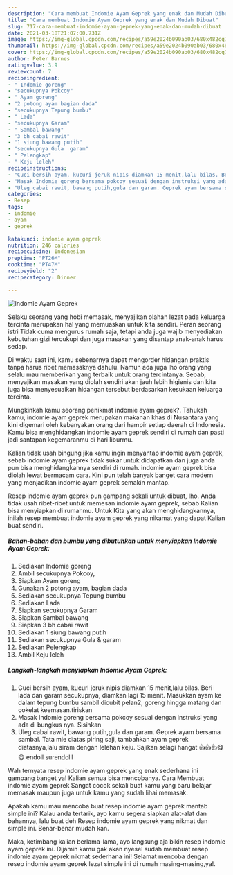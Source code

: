 ```yaml
---
description: "Cara membuat Indomie Ayam Geprek yang enak dan Mudah Dibuat"
title: "Cara membuat Indomie Ayam Geprek yang enak dan Mudah Dibuat"
slug: 717-cara-membuat-indomie-ayam-geprek-yang-enak-dan-mudah-dibuat
date: 2021-03-18T21:07:00.731Z
image: https://img-global.cpcdn.com/recipes/a59e2024b090ab03/680x482cq70/indomie-ayam-geprek-foto-resep-utama.jpg
thumbnail: https://img-global.cpcdn.com/recipes/a59e2024b090ab03/680x482cq70/indomie-ayam-geprek-foto-resep-utama.jpg
cover: https://img-global.cpcdn.com/recipes/a59e2024b090ab03/680x482cq70/indomie-ayam-geprek-foto-resep-utama.jpg
author: Peter Barnes
ratingvalue: 3.9
reviewcount: 7
recipeingredient:
- " Indomie goreng"
- "secukupnya Pokcoy"
- " Ayam goreng"
- "2 potong ayam bagian dada"
- "secukupnya Tepung bumbu"
- " Lada"
- "secukupnya Garam"
- " Sambal bawang"
- "3 bh cabai rawit"
- "1 siung bawang putih"
- "secukupnya Gula  garam"
- " Pelengkap"
- " Keju leleh"
recipeinstructions:
- "Cuci bersih ayam, kucuri jeruk nipis diamkan 15 menit,lalu bilas. Beri lada dan garam secukupnya, diamkan lagi 15 menit. Masukkan ayam ke dalam tepung bumbu sambil dicubit pelan2, goreng hingga matang dan cokelat keemasan.tiriskan"
- "Masak Indomie goreng bersama pokcoy sesuai dengan instruksi yang ada di bungkus nya. Sisihkan"
- "Uleg cabai rawit, bawang putih,gula dan garam. Geprek ayam bersama sambal. Tata mie diatas piring saji, tambahkan ayam geprek diatasnya,lalu siram dengan lelehan keju. Sajikan selagi hangat 👍👍👍😋😋 endoll surendolll"
categories:
- Resep
tags:
- indomie
- ayam
- geprek

katakunci: indomie ayam geprek 
nutrition: 246 calories
recipecuisine: Indonesian
preptime: "PT26M"
cooktime: "PT47M"
recipeyield: "2"
recipecategory: Dinner

---
```



![Indomie Ayam Geprek](https://img-global.cpcdn.com/recipes/a59e2024b090ab03/680x482cq70/indomie-ayam-geprek-foto-resep-utama.jpg)

Selaku seorang yang hobi memasak, menyajikan olahan lezat pada keluarga tercinta merupakan hal yang memuaskan untuk kita sendiri. Peran seorang istri Tidak cuma mengurus rumah saja, tetapi anda juga wajib menyediakan kebutuhan gizi tercukupi dan juga masakan yang disantap anak-anak harus sedap.

Di waktu  saat ini, kamu sebenarnya dapat mengorder hidangan praktis tanpa harus ribet memasaknya dahulu. Namun ada juga lho orang yang selalu mau memberikan yang terbaik untuk orang tercintanya. Sebab, menyajikan masakan yang diolah sendiri akan jauh lebih higienis dan kita juga bisa menyesuaikan hidangan tersebut berdasarkan kesukaan keluarga tercinta. 



Mungkinkah kamu seorang penikmat indomie ayam geprek?. Tahukah kamu, indomie ayam geprek merupakan makanan khas di Nusantara yang kini digemari oleh kebanyakan orang dari hampir setiap daerah di Indonesia. Kamu bisa menghidangkan indomie ayam geprek sendiri di rumah dan pasti jadi santapan kegemaranmu di hari liburmu.

Kalian tidak usah bingung jika kamu ingin menyantap indomie ayam geprek, sebab indomie ayam geprek tidak sukar untuk didapatkan dan juga anda pun bisa menghidangkannya sendiri di rumah. indomie ayam geprek bisa diolah lewat bermacam cara. Kini pun telah banyak banget cara modern yang menjadikan indomie ayam geprek semakin mantap.

Resep indomie ayam geprek pun gampang sekali untuk dibuat, lho. Anda tidak usah ribet-ribet untuk memesan indomie ayam geprek, sebab Kalian bisa menyiapkan di rumahmu. Untuk Kita yang akan menghidangkannya, inilah resep membuat indomie ayam geprek yang nikamat yang dapat Kalian buat sendiri.

<!--inarticleads1-->

##### Bahan-bahan dan bumbu yang dibutuhkan untuk menyiapkan Indomie Ayam Geprek:

1. Sediakan  Indomie goreng
1. Ambil secukupnya Pokcoy,
1. Siapkan  Ayam goreng
1. Gunakan 2 potong ayam, bagian dada
1. Sediakan secukupnya Tepung bumbu
1. Sediakan  Lada
1. Siapkan secukupnya Garam
1. Siapkan  Sambal bawang
1. Siapkan 3 bh cabai rawit
1. Sediakan 1 siung bawang putih
1. Sediakan secukupnya Gula &amp; garam
1. Sediakan  Pelengkap
1. Ambil  Keju leleh




<!--inarticleads2-->

##### Langkah-langkah menyiapkan Indomie Ayam Geprek:

1. Cuci bersih ayam, kucuri jeruk nipis diamkan 15 menit,lalu bilas. Beri lada dan garam secukupnya, diamkan lagi 15 menit. Masukkan ayam ke dalam tepung bumbu sambil dicubit pelan2, goreng hingga matang dan cokelat keemasan.tiriskan
1. Masak Indomie goreng bersama pokcoy sesuai dengan instruksi yang ada di bungkus nya. Sisihkan
1. Uleg cabai rawit, bawang putih,gula dan garam. Geprek ayam bersama sambal. Tata mie diatas piring saji, tambahkan ayam geprek diatasnya,lalu siram dengan lelehan keju. Sajikan selagi hangat 👍👍👍😋😋 endoll surendolll




Wah ternyata resep indomie ayam geprek yang enak sederhana ini gampang banget ya! Kalian semua bisa mencobanya. Cara Membuat indomie ayam geprek Sangat cocok sekali buat kamu yang baru belajar memasak maupun juga untuk kamu yang sudah lihai memasak.

Apakah kamu mau mencoba buat resep indomie ayam geprek mantab simple ini? Kalau anda tertarik, ayo kamu segera siapkan alat-alat dan bahannya, lalu buat deh Resep indomie ayam geprek yang nikmat dan simple ini. Benar-benar mudah kan. 

Maka, ketimbang kalian berlama-lama, ayo langsung aja bikin resep indomie ayam geprek ini. Dijamin kamu gak akan nyesel sudah membuat resep indomie ayam geprek nikmat sederhana ini! Selamat mencoba dengan resep indomie ayam geprek lezat simple ini di rumah masing-masing,ya!.

